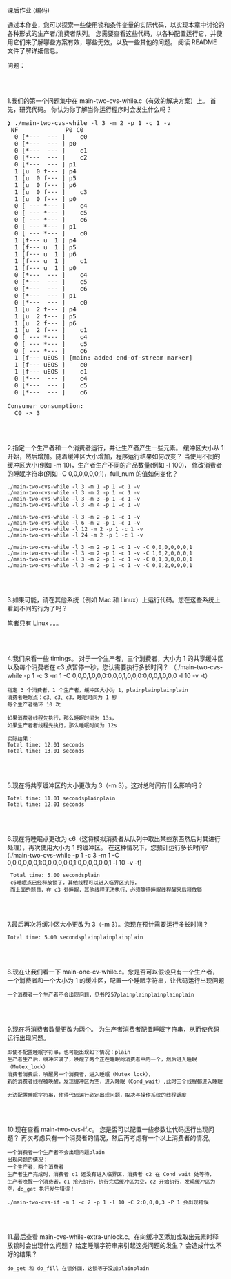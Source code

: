 课后作业 (编码)

通过本作业，您可以探索一些使用锁和条件变量的实际代码，以实现本章中讨论的各种形式的生产者/消费者队列。 
您需要查看这些代码，以各种配置运行它，并使用它们来了解哪些方案有效，哪些无效，以及一些其他的问题。 阅读 README 文件了解详细信息。

问题：

<br/>
<br/>

1.我们的第一个问题集中在 main-two-cvs-while.c（有效的解决方案）上。 
首先，研究代码。 你认为你了解当你运行程序时会发生什么吗？

<pre>
❯ ./main-two-cvs-while -l 3 -m 2 -p 1 -c 1 -v
 NF             P0 C0 
  0 [*---  --- ]    c0
  0 [*---  --- ] p0
  0 [*---  --- ]    c1
  0 [*---  --- ]    c2
  0 [*---  --- ] p1
  1 [u  0 f--- ] p4
  1 [u  0 f--- ] p5
  1 [u  0 f--- ] p6
  1 [u  0 f--- ]    c3
  1 [u  0 f--- ] p0
  0 [ --- *--- ]    c4
  0 [ --- *--- ]    c5
  0 [ --- *--- ]    c6
  0 [ --- *--- ] p1
  0 [ --- *--- ]    c0
  1 [f--- u  1 ] p4
  1 [f--- u  1 ] p5
  1 [f--- u  1 ] p6
  1 [f--- u  1 ]    c1
  1 [f--- u  1 ] p0
  0 [*---  --- ]    c4
  0 [*---  --- ]    c5
  0 [*---  --- ]    c6
  0 [*---  --- ] p1
  0 [*---  --- ]    c0
  1 [u  2 f--- ] p4
  1 [u  2 f--- ] p5
  1 [u  2 f--- ] p6
  1 [u  2 f--- ]    c1
  0 [ --- *--- ]    c4
  0 [ --- *--- ]    c5
  0 [ --- *--- ]    c6
  1 [f--- uEOS ] [main: added end-of-stream marker]
  1 [f--- uEOS ]    c0
  1 [f--- uEOS ]    c1
  0 [*---  --- ]    c4
  0 [*---  --- ]    c5
  0 [*---  --- ]    c6

Consumer consumption:
  C0 -> 3
</pre>

<br/>
<br/>

2.指定一个生产者和一个消费者运行，并让生产者产生一些元素。 
缓冲区大小从 1 开始，然后增加。随着缓冲区大小增加，程序运行结果如何改变？
当使用不同的缓冲区大小(例如 -m 10)，生产者生产不同的产品数量(例如 -l 100)，
修改消费者的睡眠字符串(例如 -C 0,0,0,0,0,0,1)，full_num 的值如何变化？

```shell script
./main-two-cvs-while -l 3 -m 1 -p 1 -c 1 -v
./main-two-cvs-while -l 3 -m 2 -p 1 -c 1 -v
./main-two-cvs-while -l 3 -m 3 -p 1 -c 1 -v
./main-two-cvs-while -l 3 -m 4 -p 1 -c 1 -v

./main-two-cvs-while -l 3 -m 2 -p 1 -c 1 -v
./main-two-cvs-while -l 6 -m 2 -p 1 -c 1 -v
./main-two-cvs-while -l 12 -m 2 -p 1 -c 1 -v
./main-two-cvs-while -l 24 -m 2 -p 1 -c 1 -v

./main-two-cvs-while -l 3 -m 2 -p 1 -c 1 -v -C 0,0,0,0,0,0,1
./main-two-cvs-while -l 3 -m 2 -p 1 -c 1 -v -C 1,0,2,0,0,0,1
./main-two-cvs-while -l 3 -m 2 -p 1 -c 1 -v -C 0,1,0,0,0,0,1
./main-two-cvs-while -l 3 -m 2 -p 1 -c 1 -v -C 0,0,2,0,0,0,1
```

<br/>
<br/>

3.如果可能，请在其他系统（例如 Mac 和 Linux）上运行代码。您在这些系统上看到不同的行为了吗？

笔者只有 Linux 。。。

<br/>
<br/>

4.我们来看一些 timings。 对于一个生产者，三个消费者，大小为 1 的共享缓冲区以及每个消费者在 c3 点暂停一秒，您认需要执行多长时间？
（./main-two-cvs-while -p 1 -c 3 -m 1 -C 0,0,0,1,0,0,0:0,0,0,1,0,0,0:0,0,0,1,0,0,0 -l 10 -v -t）

    指定 3 个消费者，1 个生产者，缓冲区大小为 1，plainplainplainplain
    消费者睡眠点：c3、c3、c3，睡眠时间为 1 秒
    每个生产者循环 10 次
    
    如果消费者线程先执行，那么睡眠时间为 13s，
    如果生产者者线程先执行，那么睡眠时间为 12s

    实际结果：
    Total time: 12.01 seconds
    Total time: 13.01 seconds

<br/>
<br/>

5.现在将共享缓冲区的大小更改为 3（-m 3）。这对总时间有什么影响吗？

    Total time: 11.01 secondsplainplain
    Total time: 12.01 seconds
    
<br/>
<br/>

6.现在将睡眠点更改为 c6（这将模拟消费者从队列中取出某些东西然后对其进行处理），再次使用大小为 1 的缓冲区。
在这种情况下，您预计运行多长时间? (./main-two-cvs-while -p 1 -c 3 -m 1 -C 0,0,0,0,0,0,1:0,0,0,0,0,0,1:0,0,0,0,0,0,1 -l 10 -v -t)
    
     Total time: 5.00 secondsplain
     c6睡眠点已经释放锁了，其他线程可以进入临界区执行，
     而上面的题目，在 c3 处睡眠，其他线程无法执行，必须等待睡眠线程醒来后释放锁

<br/>
<br/>

7.最后再次将缓冲区大小更改为 3（-m 3）。您现在预计需要运行多长时间？

    Total time: 5.00 secondsplainplainplainplain
    
<br/>
<br/>

8.现在让我们看一下 main-one-cv-while.c。您是否可以假设只有一个生产者，
一个消费者和一个大小为 1 的缓冲区，配置一个睡眠字符串，让代码运行出现问题
    
    一个消费者一个生产者不会出现问题，见书P257plainplainplainplainplain
    
<br/>
<br/>

9.现在将消费者数量更改为两个。 为生产者消费者配置睡眠字符串，从而使代码运行出现问题。

    即使不配置睡眠字符串，也可能出现如下情况：plain
    生产者生产后，缓冲区满了，唤醒了两个正在睡眠的消费者中的一个，然后进入睡眠（Mutex_lock）
    消费者消费后，唤醒另一个消费者，进入睡眠（Mutex_lock），
    新的消费者线程被唤醒，发现缓冲区为空，进入睡眠（Cond_wait）,此时三个线程都进入睡眠
    
    无法配置睡眠字符串，使得代码运行必定出现问题，取决与操作系统的线程调度
    
<br/>
<br/>

10.现在查看 main-two-cvs-if.c。 您是否可以配置一些参数让代码运行出现问题？ 
再次考虑只有一个消费者的情况，然后再考虑有一个以上消费者的情况。

    一个消费者一个生产者不会出现问题plain
    出现问题的情况：
    一个生产者，两个消费者
    生产者生产完成时，消费者 c1 还没有进入临界区，消费者 c2 在 Cond_wait 处等待，
    生产者唤醒一个消费者，c1 抢先执行，执行完后缓冲区为空，c2 开始执行，发现缓冲区为空，do_get 执行发生错误！

    ./main-two-cvs-if -m 1 -c 2 -p 1 -l 10 -C 2:0,0,0,3 -P 1 会出现错误
    
<br/>
<br/>

11.最后查看 main-cvs-while-extra-unlock.c。在向缓冲区添加或取出元素时释放锁时会出现什么问题？ 
给定睡眠字符串来引起这类问题的发生？ 会造成什么不好的结果？
    
    do_get 和 do_fill 在锁外面，这锁等于没加plainplain